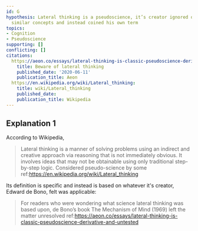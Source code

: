 ```yaml
---
id: G
hypothesis: Lateral thinking is a pseudoscience, it’s creator ignored other largely
  similar concepts and instead coined his own term
topics:
- Cognition
- Pseudoscience
supporting: []
conflicting: []
citations:
  https://aeon.co/essays/lateral-thinking-is-classic-pseudoscience-derivative-and-untested:
    title: Beware of lateral thinking
    published_date: '2020-06-11'
    publication_title: Aeon
  https://en.wikipedia.org/wiki/Lateral_thinking:
    title: wiki/Lateral_thinking
    published_date: 
    publication_title: Wikipedia
---
```

## Explanation 1

According to Wikipedia,

> Lateral thinking is a manner of solving problems using an indirect and creative approach via reasoning that is not immediately obvious. It involves ideas that may not be obtainable using only traditional step-by-step logic. Considered pseudo-science by some
> ref:https://en.wikipedia.org/wiki/Lateral_thinking

Its definition is specific and instead is based on whatever it's creator, Edward de Bono, felt was applicable:

> For readers who were wondering what science lateral thinking was based upon, de Bono’s book The Mechanism of Mind (1969) left the matter unresolved
> ref:https://aeon.co/essays/lateral-thinking-is-classic-pseudoscience-derivative-and-untested
